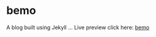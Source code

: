 # bemo
A blog built using Jekyll ...
Live preview click here: [bemo](https://rish0957.github.io/bemo/)

